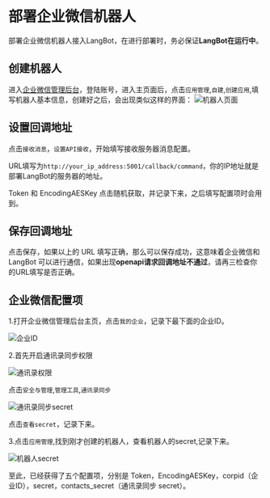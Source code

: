 # 部署企业微信机器人

部署企业微信机器人接入LangBot，在进行部署时，务必保证**LangBot在运行中**。

## 创建机器人

进入[企业微信管理后台](https://work.weixin.qq.com/)，登陆账号，进入主页面后，点击` 应用管理 `,` 自建 `,` 创建应用 `,填写机器人基本信息，创建好之后，会出现类似这样的界面：
![机器人页面](/assets/image/wecom1.png)

## 设置回调地址

点击` 接收消息 `，` 设置API接收 `，开始填写接收服务器消息配置。

URL填写为` http://your_ip_address:5001/callback/command `，你的IP地址就是部署LangBot的服务器的地址。

Token 和 EncodingAESKey 点击随机获取，并记录下来，之后填写配置项时会用到。

## 保存回调地址
点击保存，如果以上的 URL 填写正确，那么可以保存成功，这意味着企业微信和 LangBot 可以进行通信，如果出现**openapi请求回调地址不通过**，请再三检查你的URL填写是否正确。

## 企业微信配置项

1.打开企业微信管理后台主页，点击`我的企业`，记录下最下面的企业ID。

![企业ID](/assets/image/wecom2.png)

2.首先开启通讯录同步权限

![通讯录权限](/assets/image/wecom5.png)

点击`安全与管理`,`管理工具`,`通讯录同步`

![通讯录同步secret](/assets/image/wecom3.jpg)

点击`查看secret`，记录下来。

3.点击`应用管理`,找到刚才创建的机器人，查看机器人的secret,记录下来。

![机器人secret](/assets/image/wecom4.png)

至此，已经获得了五个配置项，分别是 Token，EncodingAESKey，corpid（企业ID），secret，contacts_secret（通讯录同步 secret）。










